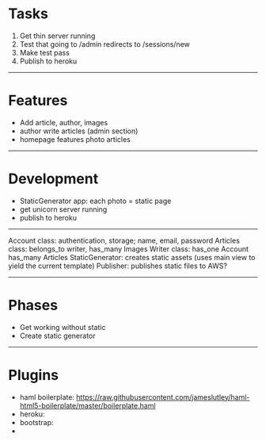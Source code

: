# Tasks

1. Get thin server running
2. Test that going to /admin redirects to /sessions/new
3. Make test pass
4. Publish to heroku

***

# Features

* Add article, author, images
* author write articles (admin section)
* homepage features photo articles

***

# Development

* StaticGenerator app: each photo = static page
* get unicorn server running
* publish to heroku

***

Account class: authentication, storage; name, email, password
Articles class: belongs_to writer, has_many Images
Writer class: has_one Account has_many Articles
StaticGenerator: creates static assets (uses main view to yield the current template)
Publisher: publishes static files to AWS?

***

# Phases

* Get working without static
* Create static generator

***

# Plugins

* haml boilerplate: https://raw.githubusercontent.com/jameslutley/haml-html5-boilerplate/master/boilerplate.haml
* heroku:
* bootstrap:
* 